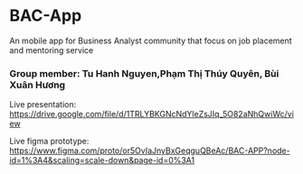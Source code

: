 # BAC-App
An mobile app for Business Analyst community that focus on job placement and mentoring service

### Group member: Tu Hanh Nguyen,Phạm Thị Thúy Quyên, Bùi Xuân Hương

Live presentation: https://drive.google.com/file/d/1TRLYBKGNcNdYleZsJIq_5O82aNhQwiWc/view

Live figma prototype: https://www.figma.com/proto/or5OvIaJnyBxGeqguQBeAc/BAC-APP?node-id=1%3A4&scaling=scale-down&page-id=0%3A1


